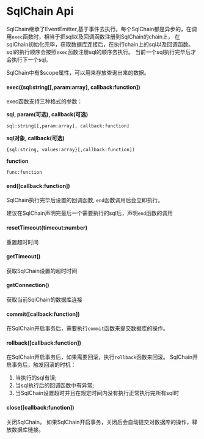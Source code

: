 # SqlChain Api

SqlChain继承了EventEmitter,基于事件去执行。每个SqlChain都是异步的，在调用`exec`函数时，相当于把sql以及回调函数注册到SqlChain的chain上，
在sqlChain初始化完毕，获取数据库连接后，在执行chain上的sql以及回调函数。sql的执行顺序会按照`exec`函数注册sql的顺序去执行。
当前一个sql执行完毕后才会执行下一个sql。

SqlChain中有$scope属性，可以用来存放查询出来的数据。


#### exec((sql:string[[,param:array], callback:function])

exec函数支持三种格式的参数：

**sql, param(可选), callback(可选)**

    sql:string[[,param:array], callback:function]

**sql对象, callback(可选)**

    {sql:string, values:array}[,callback:function])

**function**

    func:function


#### end([callback:function])
SqlChain执行完毕后设置的回调函数, `end`函数调用后会立即执行。

建议在SqlChain声明完最后一个需要执行的sql后，声明`end`函数的调用


#### resetTimeout(timeout:number)
重置超时时间


#### getTimeout()
获取SqlChain设置的超时时间


#### getConnection()
获取当前SqlChain的数据库连接


#### commit([callback:function])
在SqlChain开启事务后，需要执行`commit`函数来提交数据库的操作。


#### rollback([callback:function])
在SqlChain开启事务后，如果需要回滚，执行`rollback`函数来回滚。
SqlChain开启事务后，触发回滚的时机：
1. 当执行的sql有误;
2. 当sql执行后的回调函数中有异常;
3. 当SqlChain设置超时并且在规定时间内没有执行正常执行完所有sql时


#### close([callback:function])
关闭SqlChain。
如果SqlChain开启事务，关闭后会自动提交对数据库的操作，释放数据库链接。